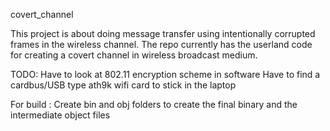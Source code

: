 covert_channel


This project is about doing message transfer using intentionally corrupted frames in the wireless
channel. The repo currently has the userland code for creating a covert channel in wireless broadcast medium.

TODO: 
Have to look at 802.11 encryption scheme in software
Have to find a cardbus/USB type ath9k wifi card to stick in the laptop


For build :
Create bin and obj folders to create the final binary and the intermediate object files

